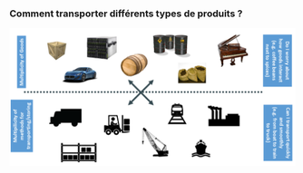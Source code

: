 
### Comment transporter différents types de produits ?
![container-before](/slides/why-docker/images/transport-before.png)

